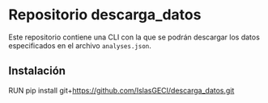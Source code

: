 # Repositorio descarga_datos

Este repositorio contiene una CLI con la que se podrán descargar los datos
especificados en el archivo `analyses.json`.

## Instalación
RUN pip install git+https://github.com/IslasGECI/descarga_datos.git
